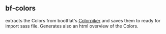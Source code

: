 bf-colors
---

extracts the Colors from bootflat's [Colorpiker](http://bootflat.github.io/color-picker.html) and saves them to ready for import sass file. Generates also an html overview of the Colors.
